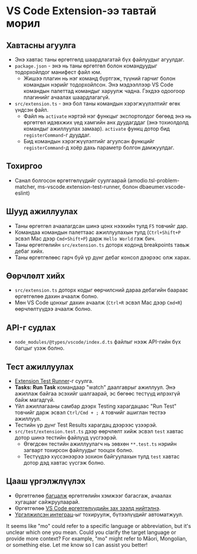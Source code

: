 # VS Code Extension-ээ тавтай морил

## Хавтасны агуулга

* Энэ хавтас таны өргөтгөлд шаардлагатай бүх файлуудыг агуулдаг.
* `package.json` - энэ нь таны өргөтгөл болон командуудыг тодорхойлдог манифест файл юм.
  * Жишээ плагин нь нэг команд бүртгэж, түүний гарчиг болон командын нэрийг тодорхойлсон. Энэ мэдээллээр VS Code командын палеттад командыг харуулж чадна. Гэхдээ одоогоор плагинийг ачаалах шаардлагагүй.
* `src/extension.ts` - энэ бол таны командын хэрэгжүүлэлтийг өгөх үндсэн файл.
  * Файл нь `activate` нэртэй нэг функцыг экспортолдог бөгөөд энэ нь өргөтгөл идэвхжих үед хамгийн анх дуудагддаг (энэ тохиолдолд командыг ажиллуулах замаар). `activate` функц дотор бид `registerCommand`-г дууддаг.
  * Бид командын хэрэгжүүлэлтийг агуулсан функцийг `registerCommand`-д хоёр дахь параметр болгон дамжуулдаг.

## Тохиргоо

* Санал болгосон өргөтгөлүүдийг суулгаарай (amodio.tsl-problem-matcher, ms-vscode.extension-test-runner, болон dbaeumer.vscode-eslint)

## Шууд ажиллуулах

* Таны өргөтгөл ачаалагдсан шинэ цонх нээхийн тулд `F5` товчийг дар.
* Командаа командын палеттаас ажиллуулахын тулд (`Ctrl+Shift+P` эсвэл Mac дээр `Cmd+Shift+P`) дарж `Hello World` гэж бич.
* Таны өргөтгөлийн `src/extension.ts` доторх кодонд breakpoints тавьж дебаг хийх.
* Таны өргөтгөлөөс гарч буй үр дүнг дебаг консол дээрээс олж харах.

## Өөрчлөлт хийх

* `src/extension.ts` доторх кодыг өөрчилсний дараа дебагийн баараас өргөтгөлөө дахин ачаалж болно.
* Мөн VS Code цонхыг дахин ачаалж (`Ctrl+R` эсвэл Mac дээр `Cmd+R`) өөрчлөлтүүдээ ачаалж болно.

## API-г судлах

* `node_modules/@types/vscode/index.d.ts` файлыг нээж API-гийн бүх багцыг үзэж болно.

## Тест ажиллуулах

* [Extension Test Runner](https://marketplace.visualstudio.com/items?itemName=ms-vscode.extension-test-runner)-г суулга.
* **Tasks: Run Task** командаар "watch" даалгаврыг ажиллуул. Энэ ажиллаж байгаа эсэхийг шалгаарай, эс бөгөөс тестүүд илрэхгүй байж магадгүй.
* Үйл ажиллагааны самбар дээрх Testing харагдацаас "Run Test" товчийг дарж эсвэл `Ctrl/Cmd + ; A` товчийг ашиглан тестээ ажиллуул.
* Тестийн үр дүнг Test Results харагдац дээрээс үзээрэй.
* `src/test/extension.test.ts` дээр өөрчлөлт хийж эсвэл `test` хавтас дотор шинэ тестийн файлууд үүсгээрэй.
  * Өгөгдсөн тестийн ажиллуулагч нь зөвхөн `**.test.ts` нэрийн загварт тохирсон файлуудыг тооцох болно.
  * Тестүүдээ хүссэнээрээ зохион байгуулахын тулд `test` хавтас дотор дэд хавтас үүсгэж болно.

## Цааш үргэлжлүүлэх

* Өргөтгөлөө [багцалж](https://code.visualstudio.com/api/working-with-extensions/bundling-extension) өргөтгөлийн хэмжээг багасгаж, ачаалах хугацааг сайжруулаарай.
* Өргөтгөлөө [VS Code өргөтгөлүүдийн зах зээлд нийтэлнэ](https://code.visualstudio.com/api/working-with-extensions/publishing-extension).
* [Үргэлжилсэн интеграц](https://code.visualstudio.com/api/working-with-extensions/continuous-integration)-ыг тохируулж, бүтээлүүдийг автоматжуул.

It seems like "mo" could refer to a specific language or abbreviation, but it's unclear which one you mean. Could you clarify the target language or provide more context? For example, "mo" might refer to Māori, Mongolian, or something else. Let me know so I can assist you better!
